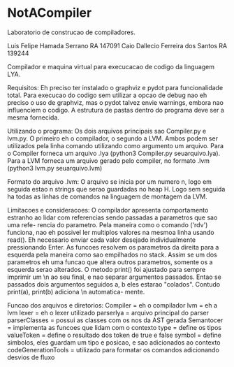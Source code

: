 # NotACompiler

Laboratorio de construcao de compiladores.

Luis Felipe Hamada Serrano         RA 147091
Caio Dallecio Ferreira dos Santos  RA 139244

Compilador e maquina virtual para execucacao de codigo da linguagem LYA.

Requisitos:
  Eh preciso ter instalado o graphviz e pydot para funcionalidade total. Para execucao do codigo sem utilizar a opcao
    de debug nao eh preciso o uso de graphviz, mas o pydot talvez envie warnings, embora nao influenciem o codigo.
  A estrutura de pastas dentro do programa deve ser a mesma fornecida.

Utilizando o programa:
  Os dois arquivos principais sao Compiler.py e lvm.py. O primeiro eh o compilador, o segundo a LVM. Ambos podem ser
    utilizados pela linha comando utilizando como argumento um arquivo.
  Para o Compiler forneca um arquivo .lya (python3 Compiler.py seuarquivo.lya).
  Para a LVM forneca um arquivo gerado pelo compiler, no formato .lvm (python3 lvm.py seuarquivo.lvm)

Formato do arquivo .lvm:
  O arquivo se inicia por um numero n, logo em seguida estao n strings que serao guardadas no heap H.
  Logo sem seguida ha todas as linhas de comandos na linguagem de montagem da LVM.

Limitacoes e consideracoes:
  O compilador apresenta comportamento estranho ao lidar com referencias sendo passadas a parametros que sao uma refe-
     rencia do parametro.
  Pela maneira como o comando ('rdv') funciona, nao eh possivel ler multiplos valores na mesmoa linha usando read().
     Eh necessario enviar cada valor desejado individualmente pressionando Enter.
  As funcoes resolvem os parametros da direita para a esquerda pela maneira como sao empilhados no stack. Assim se um
     dos parametros eh uma funcao que altera outros parametros, somente os a esquerda serao alterados.
  O metodo print() foi ajustado para sempre imprimir um \n ao seu final, e nao separar argumentos passados. Entao se
     passados dois argumentos seguidos a, b eles estarao "colados". Contudo print(a), print(b) adiciona \n automatica-
     mente.

Funcao dos arquivos e diretorios:
   Compiler            = eh o compilador
   lvm                 = eh a lvm
   lexer               = eh o lexer utilizado
   parserlya           = arquivo principal do parser
   parserClasses       = possui as classes com os nos da AST gerada
   Semantocer          = implementa as funcoes que lidam com o contexto
   type                = define os tipos
   valueToken          = define o resultado dos token de true e false
   symbol              = define simbolos, eles guardam um tipo e posicao, e sao adicionados ao contexto
   codeGenerationTools = utilizado para formatar os comandos adicionando desvios de fluxo